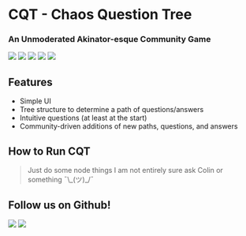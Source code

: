 # CQT - Chaos Question Tree
### An Unmoderated Akinator-esque Community Game
![](https://img.shields.io/github/stars/tzenger/CQT) ![](https://img.shields.io/github/forks/tzenger/CQT) ![](https://img.shields.io/github/release/tzenger/CQT) ![](https://img.shields.io/github/issues/tzenger/CQT) ![](https://img.shields.io/github/license/tzenger/CQT)

## Features

- Simple UI
- Tree structure to determine a path of questions/answers
- Intuitive questions (at least at the start)
- Community-driven additions of new paths, questions, and answers

## How to Run CQT
>  Just do some node things I am not entirely sure ask Colin or something ¯\\\_(ツ)_/¯

## Follow us on Github!
[![](https://img.shields.io/github/followers/tzenger?label=Follow%20tzenger&style=social)](https://github.com/tzenger) [![](https://img.shields.io/github/followers/ColinLi33?label=Follow%20ColinLi33&style=social)](https://github.com/ColinLi33)
